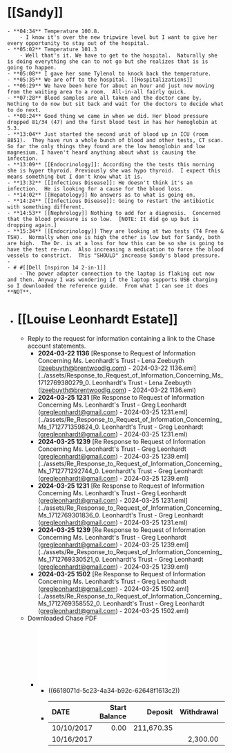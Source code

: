 # [[Sandy]]
	- **04:34** Temperature 100.8.
		- I know it's over the new tripwire level but I want to give her every opportunity to stay out of the hospital.
	- **05:02** Temperature 101.3
		- Well that's it. We have to get to the hospital.  Naturally she is doing everything she can to not go but she realizes that is is going to happen.
	- **05:08** I gave her some Tylenol to knock back the temperature.
	- **05:35** We are off to the hospital. [[Hospitalizations]]
	- **06:29** We have been here for about an hour and just now moving from the waiting area to a room.  All-in-all fairly quick.
	- **07:28** Blood samples are all taken and the doctor came by.  Nothing to do now but sit back and wait for the doctors to decide what to do next.
	- **08:24** Good thing we came in when we did. Her blood pressure dropped 81/34 (47) and the first blood test in has her hemoglobin at 5.3.
	- **13:04** Just started the second unit of blood up in ICU (room 8851).  They have run a whole bunch of blood and other tests, CT scan.  So far the only things they found are the low hemoglobin and low magnesium. I haven't heard anything about what is causing the infection.
	- **13:09** [[Endocrinology]]: According the the tests this morning she is hyper thyroid. Previously she was hypo thyroid.  I expect this means something but I don't know what it is.
	- **13:32** [[Infectious Disease]]: He doesn't think it's an infection.  He is looking for a cause for the blood loss.
	- **14:02** [[Hepatology]] No answers as to what is going on.
	- **14:24** [[Infectious Disease]]: Going to restart the antibiotic with something different.
	- **14:53** [[Nephrology]] Nothing to add for a diagnosis.  Concerned that the blood pressure is so low.  [NOTE: It did go up but is dropping again.]
	- **15:34** [[Endocrinology]] They are looking at two tests (T4 Free & TSH).  Normally when one is high the other is low but for Sandy, both are high.  The Dr. is at a loss for how this can be so she is going to have the test re-run.  Also increasing a medication to force the blood vessels to constrict.  This "SHOULD" increase Sandy's blood pressure.
	-
	- # #[[Dell Inspiron 14 2-in-1]]
		- The power adapter connection to the laptop is flaking out now and then. Anyway I was wondering if the laptop supports USB charging so I downloaded the reference guide.  From what I can see it does **NOT**.
- # [[Louise Leonhardt Estate]]
	- Reply to the request for information containing a link to the Chase account statements.
		- **2024-03-22 1136** [Response to Request of Information Concerning Ms. Leonhardt's Trust - Lena Zeebuyth (lzeebuyth@brentwoodlg.com) - 2024-03-22 1136.eml](../assets/Response_to_Request_of_Information_Concerning_Ms_1712769380279_0. Leonhardt's Trust - Lena Zeebuyth (lzeebuyth@brentwoodlg.com) - 2024-03-22 1136.eml)
		- **2024-03-25 1231** [Re  Response to Request of Information Concerning Ms. Leonhardt's Trust - Greg Leonhardt (gregleonhardt@gmail.com) - 2024-03-25 1231.eml](../assets/Re_Response_to_Request_of_Information_Concerning_Ms_1712771359824_0. Leonhardt's Trust - Greg Leonhardt (gregleonhardt@gmail.com) - 2024-03-25 1231.eml)
		- **2024-03-25 1239** [Re  Response to Request of Information Concerning Ms. Leonhardt's Trust - Greg Leonhardt (gregleonhardt@gmail.com) - 2024-03-25 1239.eml](../assets/Re_Response_to_Request_of_Information_Concerning_Ms_1712771292744_0. Leonhardt's Trust - Greg Leonhardt (gregleonhardt@gmail.com) - 2024-03-25 1239.eml)
		- **2024-03-25 1231** [Re  Response to Request of Information Concerning Ms. Leonhardt's Trust - Greg Leonhardt (gregleonhardt@gmail.com) - 2024-03-25 1231.eml](../assets/Re_Response_to_Request_of_Information_Concerning_Ms_1712769301836_0. Leonhardt's Trust - Greg Leonhardt (gregleonhardt@gmail.com) - 2024-03-25 1231.eml)
		- **2024-03-25 1239** [Re  Response to Request of Information Concerning Ms. Leonhardt's Trust - Greg Leonhardt (gregleonhardt@gmail.com) - 2024-03-25 1239.eml](../assets/Re_Response_to_Request_of_Information_Concerning_Ms_1712769330521_0. Leonhardt's Trust - Greg Leonhardt (gregleonhardt@gmail.com) - 2024-03-25 1239.eml)
		- **2024-03-25 1502** [Re  Response to Request of Information Concerning Ms. Leonhardt's Trust - Greg Leonhardt (gregleonhardt@gmail.com) - 2024-03-25 1502.eml](../assets/Re_Response_to_Request_of_Information_Concerning_Ms_1712769358552_0. Leonhardt's Trust - Greg Leonhardt (gregleonhardt@gmail.com) - 2024-03-25 1502.eml)
	- Downloaded Chase PDF
		- ![Statements 10.2017 to 05.2021.pdf](../assets/Statements_10.2017_to_05.2021_1712769438182_0.pdf)
			- ((6618071d-5c23-4a34-b92c-62648f1613c2))
			- | DATE        | Start Balance | Deposit | Withdrawal | Interest | End Balance |
			  | :--------- | ----------: | ----------: | --------: | ----: |----------: |
			  | 10/10/2017 | 0.00 | 211,670.35 |  | 0.85 | 211,670.35 |
			  | 10/16/2017 |    |   | 2,300.00 |   | 208,368.50 |